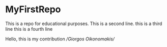 # MyFirstRepo
This is a repo for educational purposes.
This is a second line.
this is a third line
this is a fourth line

Hello, this is my contribution */Giorgos Oikonomakis/*
